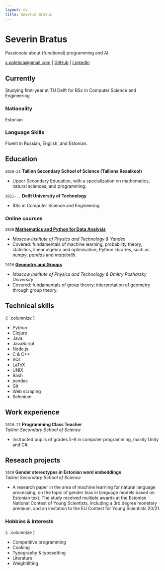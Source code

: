 ```yaml
---
layout: cv
title: Severin Bratus
---
```

# Severin Bratus
Passionate about (functional) programming and AI

<div id="webaddress">
<a href="mailto:s.poletica@gmail.com">s.poletica@gmail.com</a>
| <a href="https://github.com/severinbratus/">GitHub</a>
| <a href="https://www.linkedin.com/in/severin-bratus/">LinkedIn</a>
</div>

## Currently

Studying first-year at TU Delft for BSc in Computer Science and Engineering

### Nationality

Estonian

### Language Skills

Fluent in Russian, English, and Estonian.

## Education

`2018-21`
__Tallinn Secondary School of Science (Tallinna Reaalkool)__

- Upper Secondary Education, with a specialization on mathematics, natural sciences, and programming.

`2021-..`
__Delft University of Technology__

- BSc in Computer Science and Engineering

### Online courses

`2020`
__[Mathematics and Python for Data Analysis](https://coursera.org/share/e7b9a1d5be8237a5f24b6a341432d919)__

- _Moscow Institute of Physics and Technology & Yandex_
- Covered: fundamentals of machine learning, probability theory, statistics, linear algebra and optimisation; Python libraries, such as *numpy*, *pandas* and *matplotlib*.

`2020`
__[Geometry and Groups](https://coursera.org/share/79cd3591e7b990b7f996dfe4ddff95b8)__

- _Moscow Institute of Physics and Technology & Dmitry Pozharsky University_
- Covered: fundamentals of group theory; interpretation of geometry through group theory.

## Technical skills

{: .columnize }
- *Python*
- Clojure
- Java
- JavaScript
- Node.js
- C & C++ 
- SQL
- LaTeX
- UNIX
- Bash
- pandas
- Git
- Web scraping
- Selenium

## Work experience

`2020-21`
__Programming Class Teacher__  <br/>
_Tallinn Secondary School of Science_

- Instructed pupils of grades 5-9 in computer programming, mainly Unity and C#.

## Reseach projects

`2020`
__Gender stereotypes in Estonian word embeddings__ <br/>
_Tallinn Secondary School of Science_

- A research paper in the area of machine learning for natural language processing, on the topic of gender bias in language models based on Estonian text. The study received multiple awards at the Estonian National Contest of Young Scientists, including a 3rd degree monetary premium, and an invitation to the EU Contest for Young Scientists 20/21.

### Hobbies & Interests

{: .columnize }
- Competitive programming
- Cooking
- Typography & typesetting
- Literature
- Weightlifting

<!-- ### Footer

Last updated: Apr 2022 -->
